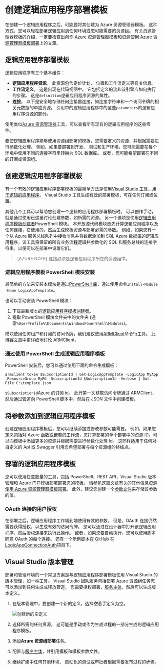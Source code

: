 <properties
   pageTitle="创建逻辑应用程序部署模板 |Microsoft Azure"
   description="了解如何创建逻辑应用程序部署模板并将其发布管理"
   services="logic-apps"
   documentationCenter=".net,nodejs,java"
   authors="jeffhollan"
   manager="erikre"
   editor=""/>

<tags
   ms.service="logic-apps"
   ms.devlang="multiple"
   ms.topic="article"
   ms.tgt_pltfrm="na"
   ms.workload="integration"
   ms.date="10/18/2016"
   ms.author="jehollan"/>

# <a name="create-a-logic-app-deployment-template"></a>创建逻辑应用程序部署模板

在创建一个逻辑应用程序之后，可能要将其创建为 Azure 资源管理器模板。 这种方式，您可以轻松部署逻辑应用到任何环境或您可能需要的资源组。 有关资源管理器模板的介绍，一定要检查出[创作 Azure 资源管理器模板](../resource-group-authoring-templates.md)和[资源使用 Azure 资源管理器模板部署](../resource-group-template-deploy.md)上的文章。

## <a name="logic-app-deployment-template"></a>逻辑应用程序部署模板

逻辑应用程序有三个基本组件︰

* **逻辑应用程序资源**。 此资源包含定价计划、 位置和工作流定义等有关信息。
* **工作流定义**。 这是出现在代码视图中。 它包括定义的流和该引擎应如何执行的步骤。 这是`definition`逻辑应用程序资源的属性。
* **连接**。 以下是安全地存储任何连接器连接，如连接字符串和一个访问令牌的相关元数据的单独资源。 引用中的逻辑应用程序中的这些`parameters`的逻辑应用程序资源的部分。

使用类似[Azure 资源管理器](http://resources.azure.com)工具，可以查看所有现有的逻辑应用程序的这些零件。

要使逻辑应用程序能够使用资源组部署的模板，您需要定义的资源，并根据需要进行参数化处理。 例如，如果要部署到开发、 测试和生产环境，您可能需要在每个环境中使用不同的连接字符串转换为 SQL 数据库。 或者，您可能希望部署在不同的订阅或资源组。  

## <a name="create-a-logic-app-deployment-template"></a>创建逻辑应用程序部署模板

有一个有效的逻辑应用程序部署模板的最简单方法是使用[Visual Studio 工具，用于逻辑的应用程序](./app-service-logic-deploy-from-vs.md)。  Visual Studio 工具生成有效的部署模板，可在任何订阅或位置。

其他几个工具可以帮助您创建一个逻辑的应用程序部署模板时。 可以创作手动，就是通过使用已这里讨论创建参数，如所需的资源。 另一个选项是使用[逻辑应用程序模板创建者](https://github.com/jeffhollan/LogicAppTemplateCreator)PowerShell 模块。 本开放源代码模块首先计算逻辑应用程序以及任何连接，它使用的，然后生成模板资源与部署必需的参数。 例如，如果您有一个从 Azure 服务总线队列中接收消息并将数据添加到 SQL Azure 数据库的逻辑应用程序，该工具将保留的所有业务流程逻辑并参数化的 SQL 和服务总线的连接字符串，以便可以在部署中设置它们。

>[AZURE.NOTE] 连接必须是逻辑应用程序所在的资源组中。

### <a name="install-the-logic-app-template-powershell-module"></a>逻辑应用程序模板 PowerShell 模块安装

最简单的方法来安装本模块是通过[PowerShell 库](https://www.powershellgallery.com/packages/LogicAppTemplate/0.1)，通过使用命令`Install-Module -Name LogicAppTemplate`。  

也可以手动安装 PowerShell 模块︰

1. 下载最新版本的[逻辑应用程序模板创建者](https://github.com/jeffhollan/LogicAppTemplateCreator/releases)。  
1. 提取 PowerShell 模块文件夹中的文件夹 (通常`%UserProfile%\Documents\WindowsPowerShell\Modules`)。

模块使用任何租户和订阅的访问令牌，我们建议使用[ARMClient](https://github.com/projectkudu/ARMClient)命令行工具。  此[博客文章](http://blog.davidebbo.com/2015/01/azure-resource-manager-client.html)中更详细地讨论 ARMClient。

### <a name="generate-a-logic-app-template-by-using-powershell"></a>通过使用 PowerShell 生成逻辑应用程序模板

PowerShell 安装后，您可以通过使用下面的命令生成模板︰

`armclient token $SubscriptionId | Get-LogicAppTemplate -LogicApp MyApp -ResourceGroup MyRG -SubscriptionId $SubscriptionId -Verbose | Out-File C:\template.json`

`$SubscriptionId`Azure 的订阅 id。 此行第一次获取访问令牌通过 ARMClient，然后通过管道向 PowerShell 脚本中，然后在 JSON 文件中创建模板。

## <a name="add-parameters-to-a-logic-app-template"></a>将参数添加到逻辑应用程序模板

创建逻辑应用程序模板后，您可以继续添加或修改参数可能需要。 例如，如果您定义包括对 Azure 函数或嵌套的工作流，您打算部署的单个部署中的资源 ID，可以向模板中添加更多的资源并根据需要进行参数化处理 Id。 这同样适用于任何对自定义的 Api 或 Swagger 引用您希望部署与每个资源组的终结点。

## <a name="deploy-a-logic-app-template"></a>部署的逻辑应用程序模板

您可以使用任意数量的工具，包括 PowerShell，REST API，Visual Studio 版本管理和 Azure 门户模板部署部署您的模板。 请参见这篇文章有关的其他信息[资源使用 Azure 资源管理器模板部署](../resource-group-template-deploy.md)。 此外，建议您创建一个[参数文件](../resource-group-template-deploy.md#parameter-file)来存储该参数的值。

### <a name="authorize-oauth-connections"></a>OAuth 连接的用户授权

在部署之后，逻辑应用程序工作端到端使用有效的参数。 但是，OAuth 连接仍然需要获得授权，以生成有效的访问令牌。 您可以通过在设计器中打开该逻辑应用程序，然后授权连接来执行此操作。 或者，如果您要自动执行，您可以使用脚本同意 OAuth 的每个连接。 还有一个示例脚本在 GitHub 在[LogicAppConnectionAuth](https://github.com/logicappsio/LogicAppConnectionAuth)项目下。

## <a name="visual-studio-release-management"></a>Visual Studio 版本管理

部署和管理环境的一个常见方案是与逻辑应用程序部署模板使用 Visual Studio 的版本管理，如一种工具。 Visual Studio 团队服务包括[部署 Azure 资源组](https://github.com/Microsoft/vsts-tasks/tree/master/Tasks/DeployAzureResourceGroup)任务您可以添加到任何生成或释放管道。 您需要授权部署，[服务主体](https://blogs.msdn.microsoft.com/visualstudioalm/2015/10/04/automating-azure-resource-group-deployment-using-a-service-principal-in-visual-studio-online-buildrelease-management/)，然后可以生成版本定义。

1. 在版本管理中，要创建一个新的定义，选择**空**着手定义为空。

    ![创建新的空定义][1]   

1. 选择所需的任何资源。 这可能是手动或作为生成过程的一部分生成的逻辑应用程序模板。
1. 添加**Azure 资源组部署**任务。
1. 配置与[服务主体](https://blogs.msdn.microsoft.com/visualstudioalm/2015/10/04/automating-azure-resource-group-deployment-using-a-service-principal-in-visual-studio-online-buildrelease-management/)，并引用模板和模板参数文件。
1. 继续扩建中任何其他环境、 自动化的测试或审批者根据需要发布过程的步骤。

<!-- Image References -->
[1]: ./media/app-service-logic-create-deploy-template/emptyReleaseDefinition.PNG
